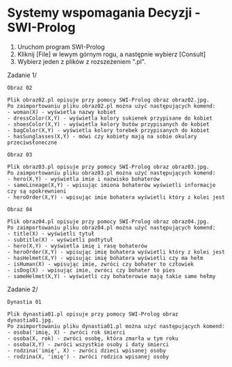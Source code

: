 # Systemy wspomagania Decyzji - SWI-Prolog

1. Uruchom program SWI-Prolog
2. Kliknij [File] w lewym górnym rogu, a następnie wybierz [Consult]
3. Wybierz jeden z plików z rozszeżeniem ".pl".

Zadanie 1/

	Obraz 02

	Plik obraz02.pl opisuje przy pomocy SWI-Prolog obraz obraz02.jpg.
	Po zaimportowaniu pliku obraz02.pl można użyć następujących komend:
	- woman(X) - wyświetla nazwy kobiet
	- dressColor(X,Y) - wyświetla kolory sukienek przypisane do kobiet
	- shoesColor(X,Y) - wyświetla kolory butów przypisanych do kobiet
	- bagColor(X,Y) - wyświetla kolory torebek przypisanych do kobiet
	- hasSunglasses(X,Y) - mówi czy kobiety mają na sobie okulary przeciwsłoneczne

	Obraz 03

	Plik obraz03.pl opisuje przy pomocy SWI-Prolog obraz obraz03.jpg.
	Po zaimportowaniu pliku obraz03.pl można użyć następujących komend:
	- hero(X,Y) - wyświetla imie i nazwisko bohaterów
	- sameLineage(X,Y) - wpisując imiona bohaterów wyświetli informacje czy są spokrewnieni
	- heroOrder(X,Y) - wpisując imie bohatera wyświetli który z kolei jest

	Obraz 04

	Plik obraz04.pl opisuje przy pomocy SWI-Prolog obraz obraz04.jpg.
	Po zaimportowaniu pliku obraz04.pl można użyć następujących komend:
	- title(X) - wyświetli tytuł
	- subtitle(X) - wyświetli podtytuł
	- hero(X,Y) - wyświetla imię i rasę bohaterów
	- heroOrder(X,Y) - wpisując imię bohatera wyświetli który z kolei jest
	- hasHelmet(X,Y) - wpisując imię bohatera wyświetli czy ma hełm
	- isHuman(X) - wpisując imie, zwróci czy bohater to człowiek
	- isDog(X) - wpisując imie, zwróci czy bohater to pies
	- sameHelmet(X,Y) - wyświetli czy bohaterowie mają takie same hełmy

Zadanie 2/

	Dynastia 01
	
	Plik dynastia01.pl opisuje przy pomocy SWI-Prolog obraz dynastia01.jpg.
	Po zaimportowaniu pliku dynastia01.pl można użyć następujących komend:
	- osoba('imię, X) - zwróci rok śmierci
	- osoba(X, rok) - zwróci osobę, która zmarła w tym roku
	- osoba(X,Y) - zwróci wszystkie osoby i daty śmierci
	- rodzina('imię', X) - zwróci dzieci wpisanej osoby
	- rodzina(X, 'imię') - zwróci rodzica wpisanej osoby
	
